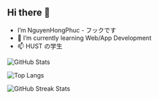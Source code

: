 ## Hi there 👋
-  I’m NguyenHongPhuc - フックです
- 🌱 I’m currently learning Web/App Development
- 📫 HUST の学生

![GitHub Stats](https://github-readme-stats.vercel.app/api?username=Phuc111004&show_icons=true&theme=radical)

![Top Langs](https://github-readme-stats.vercel.app/api/top-langs/?username=Phuc111004&layout=compact)

![GitHub Streak Stats](https://github-readme-streak-stats.herokuapp.com/?user=Phuc111004)

<!--
**Phuc111004/Phuc111004** is a ✨ _special_ ✨ repository because its `README.md` (this file) appears on your GitHub profile.

Here are some ideas to get you started:

- 🔭 I’m currently working on ...
- 🌱 I’m currently learning ...
- 👯 I’m looking to collaborate on ...
- 🤔 I’m looking for help with ...
- 💬 Ask me about ...
- 📫 How to reach me: ...
- 😄 Pronouns: ...
- ⚡ Fun fact: ...
-->
